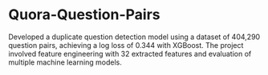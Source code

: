 # Quora-Question-Pairs
Developed a duplicate question detection model using a dataset of 404,290 question pairs, achieving a log loss of 0.344 with XGBoost. The project involved feature engineering with 32 extracted features and evaluation of multiple machine learning models.
